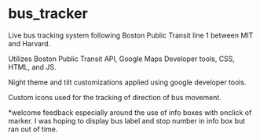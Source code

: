 # bus_tracker
Live bus tracking system following Boston Public Transit line 1 between MIT and Harvard. 

Utilizes Boston Public Transit API, Google Maps Developer tools, CSS, HTML, and JS. 

Night theme and tilt customizations applied using google developer tools.

Custom icons used for the tracking of direction of bus movement. 

*welcome feedback especially around the use of info boxes with onclick of marker. I was hoping to display bus label and stop number in info box but ran out of time. 
